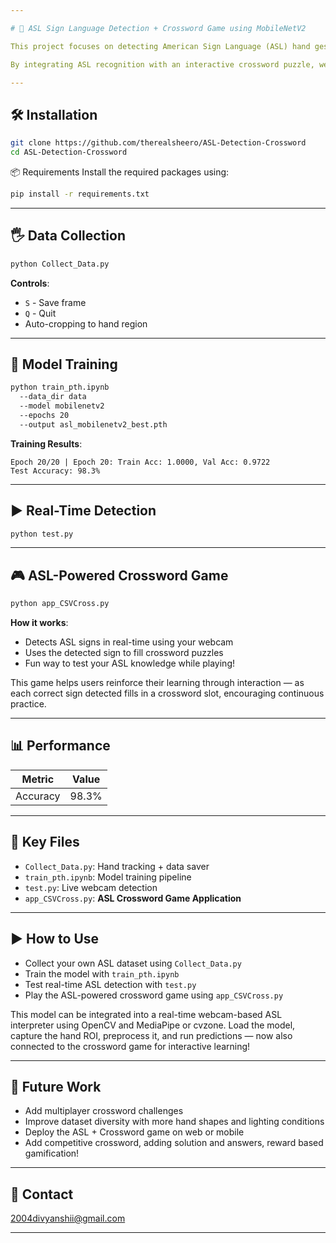 ```yaml
---

# 🤟 ASL Sign Language Detection + Crossword Game using MobileNetV2

This project focuses on detecting American Sign Language (ASL) hand gestures using deep learning and taking it a step further — using those detected signs to play a simple **crossword game**. The system includes data collection with OpenCV and MediaPipe, training a MobileNetV2-based image classification model, and evaluating its performance on a custom dataset of ASL signs (0-9 and A-Z).

By integrating ASL recognition with an interactive crossword puzzle, we aim to make language learning more engaging, intuitive, and enjoyable. Such playful learning experiences can significantly contribute to the cognitive and linguistic development of young users — turning sign language practice into a fun and educational game.

---
```


## 🛠️ Installation

```bash
git clone https://github.com/therealsheero/ASL-Detection-Crossword
cd ASL-Detection-Crossword
```

📦 Requirements
Install the required packages using:

```bash
pip install -r requirements.txt
```

---

## 🖐️ Data Collection

```bash
python Collect_Data.py 
```

**Controls**:

* `S` - Save frame
* `Q` - Quit
* Auto-cropping to hand region

---

## 🧠 Model Training

```bash
python train_pth.ipynb 
  --data_dir data 
  --model mobilenetv2 
  --epochs 20 
  --output asl_mobilenetv2_best.pth
```

**Training Results**:

```
Epoch 20/20 | Epoch 20: Train Acc: 1.0000, Val Acc: 0.9722
Test Accuracy: 98.3%
```

---

## ▶️ Real-Time Detection

```bash
python test.py 
```

---

## 🎮 ASL-Powered Crossword Game

```bash
python app_CSVCross.py 
```

**How it works**:

* Detects ASL signs in real-time using your webcam
* Uses the detected sign to fill crossword puzzles
* Fun way to test your ASL knowledge while playing!

This game helps users reinforce their learning through interaction — as each correct sign detected fills in a crossword slot, encouraging continuous practice.

---

## 📊 Performance

| Metric   | Value |
| -------- | ----- |
| Accuracy | 98.3% |

---

## 🌟 Key Files

* `Collect_Data.py`: Hand tracking + data saver
* `train_pth.ipynb`: Model training pipeline
* `test.py`: Live webcam detection
* `app_CSVCross.py`: **ASL Crossword Game Application**

---

## ▶️ How to Use

* Collect your own ASL dataset using `Collect_Data.py`
* Train the model with `train_pth.ipynb`
* Test real-time ASL detection with `test.py`
* Play the ASL-powered crossword game using `app_CSVCross.py`

This model can be integrated into a real-time webcam-based ASL interpreter using OpenCV and MediaPipe or cvzone. Load the model, capture the hand ROI, preprocess it, and run predictions — now also connected to the crossword game for interactive learning!

---

## 🚀 Future Work

* Add multiplayer crossword challenges
* Improve dataset diversity with more hand shapes and lighting conditions
* Deploy the ASL + Crossword game on web or mobile
* Add competitive crossword, adding solution and answers, reward based gamification!
 
---

## 📧 Contact

[2004divyanshii@gmail.com](mailto:2004divyanshii@gmail.com)

---


